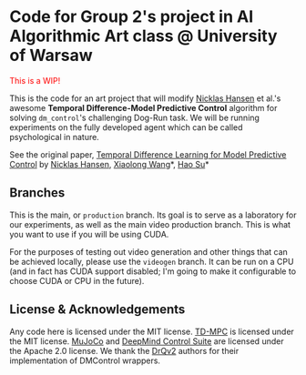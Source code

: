 # Code for Group 2's project in AI Algorithmic Art class @ University of Warsaw

<font color=red>This is a WIP!</font>

This is the code for an art project that will modify [Nicklas Hansen](https://nicklashansen.github.io) et al.'s awesome **Temporal Difference-Model Predictive Control** algorithm for solving `dm_control`'s challenging Dog-Run task. We will be running experiments on the fully developed agent which can be called psychological in nature. 

See the original paper, [Temporal Difference Learning for Model Predictive Control](https://arxiv.org/abs/2203.04955) by [Nicklas Hansen](https://nicklashansen.github.io), [Xiaolong Wang](https://xiaolonw.github.io)\*, [Hao Su](https://cseweb.ucsd.edu/~haosu)\*

## Branches

This is the main, or `production` branch. Its goal is to serve as a laboratory for our experiments, as well as the main video production branch. This is what you want to use if you will be using CUDA.

For the purposes of testing out video generation and other things that can be achieved locally, please use the `videogen` branch. It can be run on a CPU (and in fact has CUDA support disabled; I'm going to make it configurable to choose CUDA or CPU in the future).

## License & Acknowledgements

Any code here is licensed under the MIT license. [TD-MPC](https://github.com/nicklashansen/tdmpc) is licensed under the MIT license. [MuJoCo](https://github.com/deepmind/mujoco) and [DeepMind Control Suite](https://github.com/deepmind/dm_control) are licensed under the Apache 2.0 license. We thank the [DrQv2](https://github.com/facebookresearch/drqv2) authors for their implementation of DMControl wrappers.
